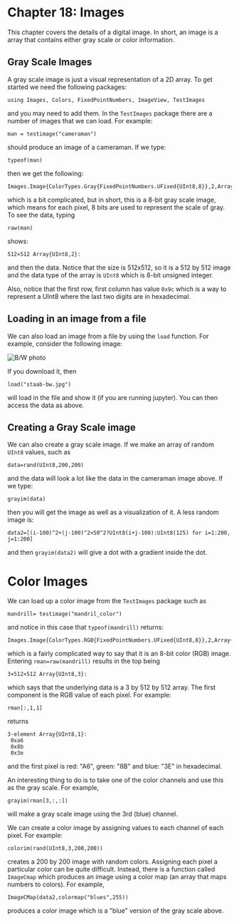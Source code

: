Chapter 18: Images
=======

This chapter covers the details of a digital image.  In short, an image is a array that contains either gray scale or color information.

Gray Scale Images
-------

A gray scale image is just a visual representation of a 2D array.  To get started we need the following packages:

```
using Images, Colors, FixedPointNumbers, ImageView, TestImages
```

and you may need to add them.  In the `TestImages` package there are a number of images that we can load.  For example:
```
man = testimage("cameraman")
```

should produce an image of a cameraman.  If we type:
```
typeof(man)
```

then we get the following:
```
Images.Image{ColorTypes.Gray{FixedPointNumbers.UFixed{UInt8,8}},2,Array{ColorTypes.Gray{FixedPointNumbers.UFixed{UInt8,8}},2}}
```

which is a bit complicated, but in short, this is a 8-bit gray scale image, which means for each pixel, 8 bits are used to represent the scale of gray.  To see the data, typing
```
raw(man)
```

shows:
```
512×512 Array{UInt8,2}:
```

and then the data.  Notice that the size is 512x512, so it is a 512 by 512 image and the data type of the array is `UInt8` which is 8-bit unsigned integer.  

Also, notice that the first row, first column has value `0x9c` which is a way to represent a UInt8 where the last two digits are in hexadecimal.  

Loading in an image from a file
--------

We can also load an image from a file by using the `load` function.  For example, consider the following image:

![B/W photo](images/ch18/staab-bw.jpg)

 If you download it, then
 ```
 load("staab-bw.jpg")
 ```

 will load in the file and show it (if you are running jupyter).  You can then access the data as above.  

Creating a Gray Scale image
------

We can also create a gray scale image.   If we make an array of random `UInt8` values, such as
```
data=rand(UInt8,200,200)
```

and the data will look a lot like the data in the cameraman image above.  If we type:

```
grayim(data)
```

then you will get the image as well as a visualization of it. A less random image is:
```
data2=[(i-100)^2+(j-100)^2<50^2?UInt8(i+j-100):UInt8(125) for i=1:200, j=1:200]
```

and then `grayim(data2)` will give a dot with a gradient inside the dot.  

Color Images
======

We can load up a color image from the `TestImages` package such as
```
mandrill= testimage("mandril_color")
```

and notice in this case that `typeof(mandrill)` returns:
```
Images.Image{ColorTypes.RGB{FixedPointNumbers.UFixed{UInt8,8}},2,Array{ColorTypes.RGB{FixedPointNumbers.UFixed{UInt8,8}},2}}
```

which is a fairly complicated way to say that it is an 8-bit color (RGB) image. Entering `rman=raw(mandrill)` results in  the top being
```
3×512×512 Array{UInt8,3}:
```

which says that the underlying data is a 3 by 512 by 512 array.  The first component is the RGB value of each pixel.  For example:
```
rman[:,1,1]
```

returns
```
3-element Array{UInt8,1}:
 0xa6
 0x8b
 0x3e
```

and the first pixel is red: "A6", green: "8B" and blue: "3E" in hexadecimal.    

An interesting thing to do is to take one of the color channels and use this as the gray scale.  For example,
```
grayim(rman[3,:,:])
```

will make a gray scale image using the 3rd (blue) channel.

We can create a color image by assigning values to each channel of each pixel.  For example:
```
colorim(rand(UInt8,3,200,200))
```

creates a 200 by 200 image with random colors.  Assigning each pixel a particular color can be quite difficult.  Instead, there is a function called `ImageCmap` which produces an image using a color map (an array that maps numbers to colors). For example,
```
ImageCMap(data2,colormap("blues",255))
```

produces a color image which is a "blue" version of the gray scale above.  
